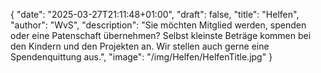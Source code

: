 {
    "date": "2025-03-27T21:11:48+01:00",
    "draft": false,
    "title": "Helfen",
    "author": "WvS",
    "description": "Sie möchten Mitglied werden, spenden oder eine Patenschaft übernehmen? Selbst kleinste Beträge kommen bei den Kindern und den Projekten an. Wir stellen auch gerne eine Spendenquittung aus.",
    "image": "/img/Helfen/HelfenTitle.jpg"
}

